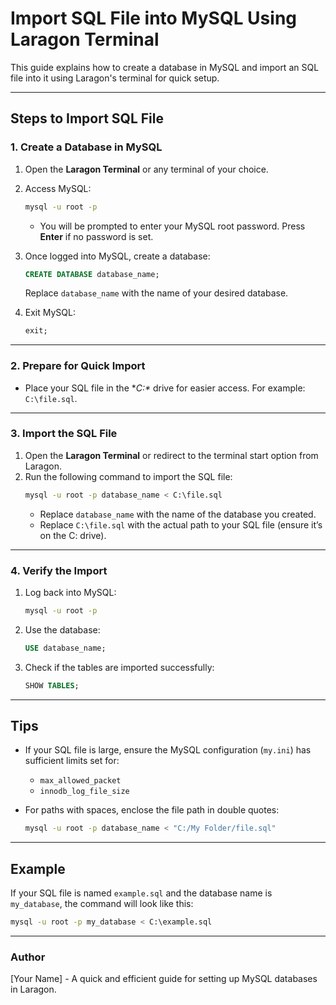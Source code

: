 
# Import SQL File into MySQL Using Laragon Terminal

This guide explains how to create a database in MySQL and import an SQL file into it using Laragon's terminal for quick setup.

---

## **Steps to Import SQL File**

### **1. Create a Database in MySQL**
1. Open the **Laragon Terminal** or any terminal of your choice.
2. Access MySQL:
   ```bash
   mysql -u root -p
   ```
   - You will be prompted to enter your MySQL root password. Press **Enter** if no password is set.

3. Once logged into MySQL, create a database:
   ```sql
   CREATE DATABASE database_name;
   ```
   Replace `database_name` with the name of your desired database.

4. Exit MySQL:
   ```sql
   exit;
   ```

---

### **2. Prepare for Quick Import**
- Place your SQL file in the **C:\** drive for easier access. For example: `C:\file.sql`.

---

### **3. Import the SQL File**
1. Open the **Laragon Terminal** or redirect to the terminal start option from Laragon.
2. Run the following command to import the SQL file:
   ```bash
   mysql -u root -p database_name < C:\file.sql
   ```
   - Replace `database_name` with the name of the database you created.
   - Replace `C:\file.sql` with the actual path to your SQL file (ensure it’s on the C: drive).

---

### **4. Verify the Import**
1. Log back into MySQL:
   ```bash
   mysql -u root -p
   ```
2. Use the database:
   ```sql
   USE database_name;
   ```
3. Check if the tables are imported successfully:
   ```sql
   SHOW TABLES;
   ```

---

## **Tips**
- If your SQL file is large, ensure the MySQL configuration (`my.ini`) has sufficient limits set for:
  - `max_allowed_packet`
  - `innodb_log_file_size`

- For paths with spaces, enclose the file path in double quotes:
  ```bash
  mysql -u root -p database_name < "C:/My Folder/file.sql"
  ```

---

## **Example**
If your SQL file is named `example.sql` and the database name is `my_database`, the command will look like this:
```bash
mysql -u root -p my_database < C:\example.sql
```

---

### Author
[Your Name] - A quick and efficient guide for setting up MySQL databases in Laragon.
